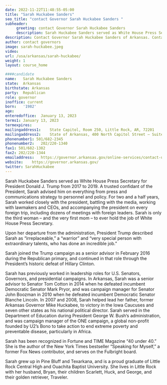 ```yaml
---
date: 2022-11-22T11:48:55-05:00
title: "Sarah Huckabee Sanders"
seo_title: "contact Governor Sarah Huckabee Sanders "
subheader:
     greeting: contact Governor Sarah Huckabee Sanders 
     description: Sarah Huckabee Sanders served as White House Press Secretary for President Donald J. Trump from 2017 to 2019. A trusted confidant of the President, Sarah advised him on everything from press and communications strategy to personnel and policy.
description: Contact Governor Sarah Huckabee Sanders of Arkansas. Contact information for Sarah Huckabee Sanders includes his email address, phone number, and mailing address.
author: contact governors
image: sarah-huckabee.jpeg
video:
url: /usa/arkansas/sarah-huckabee/
weight: 1
layout: course_home

####candidate
name:	Sarah Huckabee Sanders
state:	Arkansas
birthstate: Arkansas
party:	Republican
role: governor
inoffice: current
born:	'1982'
age: 
enteredoffice:	January 13, 2023
terms1: January 13, 2023
termexpires:	
mailingaddress1:	State Capitol, Room 250, Little Rock, AR, 72201
mailingaddress2:	State of Arkansas, 400 North Capitol Street – Suite 365 ,Washington, DC, 20001		
phonenumber1: 501/682-2345
phonenumber2:	202/220-1340
fax1: 501/682-1382
fax2: 202/220-1344
emailaddress:	https://governor.arkansas.gov/online-services/contact-us/
website:	https://governor.arkansas.gov/
twitter: SarahHuckabee
---
```

Sarah Huckabee Sanders served as White House Press Secretary for President Donald J. Trump from 2017 to 2019. A trusted confidant of the President, Sarah advised him on everything from press and communications strategy to personnel and policy. For two and a half years, Sarah worked closely with the president, battling with the media, working with lawmakers and CEOs, and accompanying the president on every foreign trip, including dozens of meetings with foreign leaders. Sarah is only the third woman – and the very first mom – to ever hold the job of White House Press Secretary.

Upon her departure from the administration, President Trump described Sarah as “irreplaceable,” a “warrior” and “very special person with extraordinary talents, who has done an incredible job.”

Sarah joined the Trump campaign as a senior advisor in February 2016 during the Republican primary, and continued in that role through the President’s historic defeat of Hillary Clinton.

Sarah has previously worked in leadership roles for U.S. Senators, Governors, and presidential campaigns. In Arkansas, Sarah was a senior advisor to Senator Tom Cotton in 2014 when he defeated incumbent Democratic Senator Mark Pryor, and was campaign manager for Senator John Boozman in 2010 when he defeated incumbent Democratic Senator Blanche Lincoln. In 2007 and 2008, Sarah helped lead her father, former Arkansas Governor Mike Huckabee, to victory in the Iowa Caucuses and seven other states as his national political director. Sarah served in the Department of Education during President George W. Bush‘s administration, and was campaign manager of the ONE campaign, a global non-profit founded by U2’s Bono to take action to end extreme poverty and preventable disease, particularly in Africa.

Sarah has been recognized in Fortune and TIME Magazine “40 under 40.” She is the author of the New York Times bestseller “Speaking for Myself,” a former Fox News contributor, and serves on the Fulbright board.

Sarah grew up in Pine Bluff and Texarkana, and is a proud graduate of Little Rock Central High and Ouachita Baptist University. She lives in Little Rock with her husband, Bryan, their children Scarlett, Huck, and George, and their golden retriever, Traveler.
